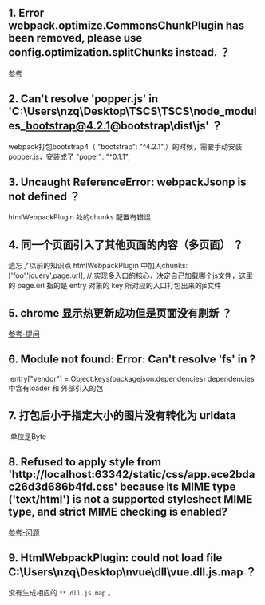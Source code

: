 


## 1. Error webpack.optimize.CommonsChunkPlugin has been removed, please use config.optimization.splitChunks instead. ？ ##

[参考](http://ju.outofmemory.cn/entry/343762)	

## 2. Can't resolve 'popper.js' in 'C:\Users\nzq\Desktop\TSCS\TSCS\node_modules\_bootstrap@4.2.1@bootstrap\dist\js' ？ ##

webpack打包bootstrap4（    "bootstrap": "^4.2.1",）的时候，需要手动安装popper.js，安装成了 "poper": "^0.1.1",

## 3. Uncaught ReferenceError: webpackJsonp is not defined  ？ ##

htmlWebpackPlugin 处的chunks 配置有错误

## 4. 同一个页面引入了其他页面的内容（多页面） ？ ##

遗忘了以前的知识点 htmlWebpackPlugin 中加入chunks: ['foo','jquery',page.url], // 实现多入口的核心，决定自己加载哪个js文件，这里的 page.url 指的是 entry 对象的 key 所对应的入口打包出来的js文件

## 5. chrome 显示热更新成功但是页面没有刷新 ？ ##

[参考-提问](https://segmentfault.com/q/1010000010200426/a-1020000010200641)

## 6. Module not found: Error: Can't resolve 'fs' in ? ##

​	entry["vendor"] = Object.keys(packagejson.dependencies)
​	dependencies 中含有loader 和 外部引入的包
​	

## 7. 打包后小于指定大小的图片没有转化为  urldata ##

​	单位是Byte

## 8. Refused to apply style from 'http://localhost:63342/static/css/app.ece2bdac26d3d686b4fd.css' because its MIME type ('text/html') is not a supported stylesheet MIME type, and strict MIME checking is enabled? ##

[参考-问题](https://www.imooc.com/qadetail/252496) 

## 9. HtmlWebpackPlugin: could not load file C:\Users\nzq\Desktop\nvue\dll\vue.dll.js.map ？ ##

没有生成相应的 `**.dll.js.map` 。